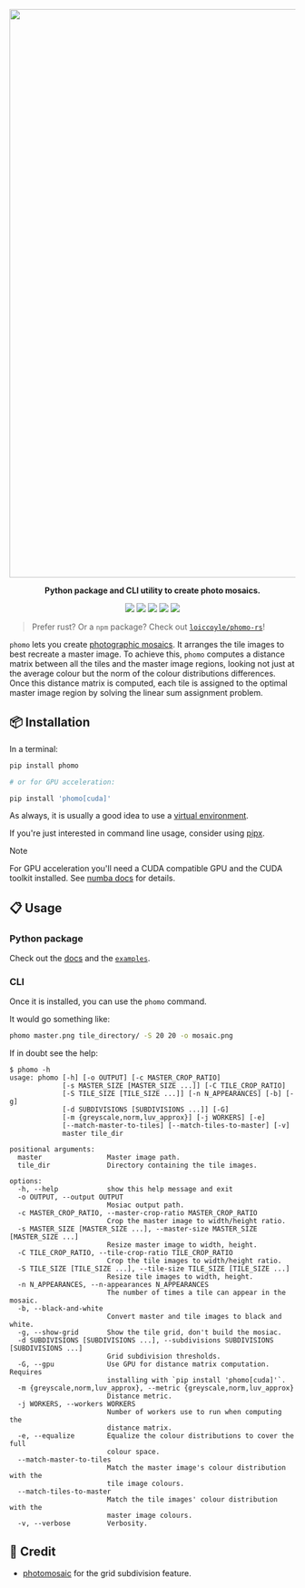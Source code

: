 <p align="center"><img src="https://i.imgur.com/rMze8u5.png" width="1000"></p>
<p align="center"><b>Python package and CLI utility to create photo mosaics.</b></p>

<p align="center">
  <a href="https://github.com/loiccoyle/phomo/actions"><img src="https://github.com/loiccoyle/phomo/actions/workflows/ci.yml/badge.svg"></a>
  <a href="https://loiccoyle.com/phomo"><img src="https://img.shields.io/github/deployments/loiccoyle/phomo/github-pages?label=docs"></a>
  <a href="https://pypi.org/project/phomo/"><img src="https://img.shields.io/pypi/v/phomo"></a>
  <a href="./LICENSE.md"><img src="https://img.shields.io/badge/license-MIT-blue.svg"></a>
  <img src="https://img.shields.io/badge/platform-linux%20%7C%20macOS%20%7C%20windows-informational">
</p>

> Prefer rust? Or a `npm` package? Check out [`loiccoyle/phomo-rs`](https://github.com/loiccoyle/phomo-rs)!

`phomo` lets you create [photographic mosaics](https://en.wikipedia.org/wiki/Photographic_mosaic).
It arranges the tile images to best recreate a master image. To achieve this, `phomo` computes a distance matrix between all the tiles and the master image regions, looking not just at the average colour but the norm of the colour distributions differences.
Once this distance matrix is computed, each tile is assigned to the optimal master image region by solving the linear sum assignment problem.

## 📦 Installation

In a terminal:

```sh
pip install phomo

# or for GPU acceleration:

pip install 'phomo[cuda]'
```

As always, it is usually a good idea to use a [virtual environment](https://docs.python.org/3/library/venv.html).

If you're just interested in command line usage, consider using [pipx](https://pypa.github.io/pipx/).

> [!NOTE]
> For GPU acceleration you'll need a CUDA compatible GPU and the CUDA toolkit installed. See [numba docs](https://numba.readthedocs.io/en/stable/cuda/overview.html#requirements) for details.

## 📋 Usage

### Python package

Check out the [docs](https://loiccoyle.com/phomo) and the [`examples`](./examples).

### CLI

Once it is installed, you can use the `phomo` command.

It would go something like:

```sh
phomo master.png tile_directory/ -S 20 20 -o mosaic.png
```

If in doubt see the help:

<!-- help start -->

```console
$ phomo -h
usage: phomo [-h] [-o OUTPUT] [-c MASTER_CROP_RATIO]
             [-s MASTER_SIZE [MASTER_SIZE ...]] [-C TILE_CROP_RATIO]
             [-S TILE_SIZE [TILE_SIZE ...]] [-n N_APPEARANCES] [-b] [-g]
             [-d SUBDIVISIONS [SUBDIVISIONS ...]] [-G]
             [-m {greyscale,norm,luv_approx}] [-j WORKERS] [-e]
             [--match-master-to-tiles] [--match-tiles-to-master] [-v]
             master tile_dir

positional arguments:
  master                Master image path.
  tile_dir              Directory containing the tile images.

options:
  -h, --help            show this help message and exit
  -o OUTPUT, --output OUTPUT
                        Mosiac output path.
  -c MASTER_CROP_RATIO, --master-crop-ratio MASTER_CROP_RATIO
                        Crop the master image to width/height ratio.
  -s MASTER_SIZE [MASTER_SIZE ...], --master-size MASTER_SIZE [MASTER_SIZE ...]
                        Resize master image to width, height.
  -C TILE_CROP_RATIO, --tile-crop-ratio TILE_CROP_RATIO
                        Crop the tile images to width/height ratio.
  -S TILE_SIZE [TILE_SIZE ...], --tile-size TILE_SIZE [TILE_SIZE ...]
                        Resize tile images to width, height.
  -n N_APPEARANCES, --n-appearances N_APPEARANCES
                        The number of times a tile can appear in the mosaic.
  -b, --black-and-white
                        Convert master and tile images to black and white.
  -g, --show-grid       Show the tile grid, don't build the mosiac.
  -d SUBDIVISIONS [SUBDIVISIONS ...], --subdivisions SUBDIVISIONS [SUBDIVISIONS ...]
                        Grid subdivision thresholds.
  -G, --gpu             Use GPU for distance matrix computation. Requires
                        installing with `pip install 'phomo[cuda]'`.
  -m {greyscale,norm,luv_approx}, --metric {greyscale,norm,luv_approx}
                        Distance metric.
  -j WORKERS, --workers WORKERS
                        Number of workers use to run when computing the
                        distance matrix.
  -e, --equalize        Equalize the colour distributions to cover the full
                        colour space.
  --match-master-to-tiles
                        Match the master image's colour distribution with the
                        tile image colours.
  --match-tiles-to-master
                        Match the tile images' colour distribution with the
                        master image colours.
  -v, --verbose         Verbosity.
```

<!-- help end -->

## 🤩 Credit

- [photomosaic](https://pypi.org/project/photomosaic/) for the grid subdivision feature.
